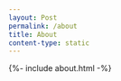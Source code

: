 ```yaml
---
layout: Post
permalink: /about
title: About
content-type: static
---
```


{%- include about.html -%}